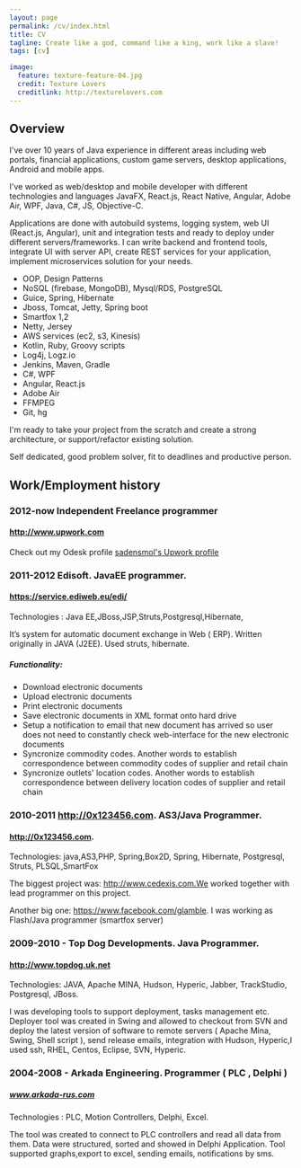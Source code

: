 ```yaml
---
layout: page
permalink: /cv/index.html
title: CV
tagline: Create like a god, command like a king, work like a slave!
tags: [cv]

image:
  feature: texture-feature-04.jpg
  credit: Texture Lovers
  creditlink: http://texturelovers.com
---
```


## Overview

I've over 10 years of Java experience in different areas including web portals, financial applications, custom game servers, desktop applications, Android and mobile apps.

I've worked as web/desktop and mobile developer with different technologies and languages JavaFX, React.js, React Native, Angular, Adobe Air, WPF, Java, C#, JS, Objective-C.

Applications are done with autobuild systems, logging system, web UI (React.js, Angular), unit and integration tests and ready to deploy under different servers/frameworks. I can write backend and frontend tools, integrate UI with server API, create REST services for your application, implement microservices solution for your needs.

- OOP, Design Patterns
- NoSQL (firebase, MongoDB), Mysql/RDS, PostgreSQL
- Guice, Spring, Hibernate
- Jboss, Tomcat, Jetty, Spring boot
- Smartfox 1,2
- Netty, Jersey
- AWS services (ec2, s3, Kinesis)
- Kotlin, Ruby, Groovy scripts
- Log4j, Logz.io
- Jenkins, Maven, Gradle
- C#, WPF
- Angular, React.js
- Adobe Air
- FFMPEG
- Git, hg

I'm ready to take your project from the scratch and create a strong architecture, or support/refactor existing solution.

Self dedicated, good problem solver, fit to deadlines and productive person. 


## Work/Employment history

### 2012-now Independent Freelance programmer

#### http://www.upwork.com

Check out my Odesk profile [sadensmol's Upwork profile ](https://www.upwork.com/users/~~d44669c503609b2a)

### 2011-2012 Edisoft. JavaEE programmer.

#### https://service.ediweb.eu/edi/

Technologies : Java EE,JBoss,JSP,Struts,Postgresql,Hibernate,

It’s system for automatic document exchange in Web ( ERP).
Written originally in JAVA (J2EE). Used struts, hibernate.

##### Functionality:
* Download electronic documents
* Upload electronic documents
* Print electronic documents
* Save electronic documents in XML format onto hard drive
* Setup a notification to email that new document has arrived so user does not need to constantly check web-interface for the new electronic documents
* Syncronize commodity codes. Another words to establish correspondence between commodity codes of supplier and retail chain
* Syncronize outlets' location codes. Another words to establish correspondence between delivery location codes of supplier and retail chain


### 2010-2011 http://0x123456.com. AS3/Java Programmer.

#### http://0x123456.com.
Technologies: java,AS3,PHP, Spring,Box2D, Spring, Hibernate, Postgresql, Struts, PLSQL,SmartFox

The biggest project was: http://www.cedexis.com.We worked together with lead programmer on this project.

Another big one: https://www.facebook.com/glamble. I was working as Flash/Java programmer (smartfox server)


### 2009-2010  - Top Dog Developments. Java Programmer.

#### http://www.topdog.uk.net
Technologies: JAVA, Apache MINA, Hudson, Hyperic, Jabber, TrackStudio, Postgresql, JBoss.

I was developing tools to support deployment, tasks management etc.
Deployer tool was created in Swing and allowed to checkout from  SVN and deploy the latest version of software to remote servers ( Apache Mina, Swing, Shell script ), send release emails, integration with Hudson, Hyperic,I used ssh, RHEL, Centos, Eclipse, SVN, Hyperic.


### 2004-2008  -  Arkada Engineering. Programmer ( PLC , Delphi )

##### www.arkada-rus.com
Technologies : PLC, Motion Controllers, Delphi, Excel.

The tool was created to connect to PLC controllers and read all data from them.
Data were structured, sorted and showed in Delphi Application.
Tool supported graphs,export to excel, sending emails, notifications by sms.




